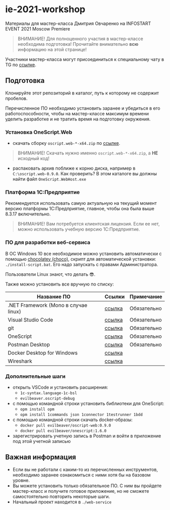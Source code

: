 # ie-2021-workshop

Материалы для мастер-класса Дмитрия Овчаренко на INFOSTART EVENT 2021 Moscow Premiere

> ВНИМАНИЕ! Для полноценного участия в мастер-классе необходима подготовка! Прочитайте внимательно **всю** информацию на этой странице!

Участники мастер-класса могут присоединиться к специальному чату в TG по [ссылке](https://t.me/joinchat/uAfMQUnZHxNjZDIy).

## Подготовка

Клонируйте этот репозиторий в каталог, путь к которому не содержит пробелов.

Перечисленное ПО необходимо установить заранее и убедиться в его работоспособности, чтобы на мастер-классе максимум времени уделить разработке и не тратить время на подготовку окружения.

### Установка OneScript.Web

- скачать сборку `oscript.web-*-x64.zip` по [ссылке](https://github.com/EvilBeaver/OneScript.Web/releases/v0.9.0).

> ВНИМАНИЕ! Скачать нужно именно `oscript.web-*-x64.zip`, а **НЕ** исходный код!

- распаковать архив поближе к корню диска, например в `C:\oscript.web-0.9.0`. Как проверить? В этом каталоге вы должны найти файл `OneScript.WebHost.exe`

### Платформа 1С:Предприятие

Рекомендуется использовать самую актуальную на текущий момент версию платформы 1С:Предприятие, главное, чтобы она была выше 8.3.17 включительно.

> ВНИМАНИЕ! Вам потребуется клиентская лицензия. Если ее нет, можно использовать учебную версию 1С:Предприятие.

### ПО для разработки веб-сервиса

В ОС Windows 10 все необходимое можно установить автоматически с помощью [chocolatey (choco)](https://chocolatey.org/install), скрипт для автоматической установки: `./install-script.bat`. Его надо запускать с правами Администратора.

Пользователи Linux знают, что делать 😎.

Также можно установить все вручную по списку:

| Название ПО | Ссылки | Примечание |
|---|---|---|
| .NET Framework (Mono в случае linux) | [ссылка](https://dotnet.microsoft.com/download/dotnet-framework) | Обязательно |
| Visual Studio Code | [ссылка](https://code.visualstudio.com/download) | Обязательно |
| git | [ссылка](https://git-scm.com/download/win) | Обязательно |
| OneScript | [ссылка](https://oscript.io/downloads) | Обязательно |
| Postman Desktop | [ссылка](https://www.postman.com/downloads) | Обязательно |
| Docker Desktop for Windows | [ссылка](https://hub.docker.com/editions/community/docker-ce-desktop-windows) |   |
| Wireshark | [ссылка](https://www.wireshark.org/download.html) |   |

### Дополнительные шаги

- открыть VSCode и установить расширения:
  - `1c-syntax.language-1c-bsl`
  - `evilbeaver.oscript-debug`
- с помощью командной строки установить библиотеки для OneScript:
  - `opm install opm`
  - `opm install 1commands json 1connector 1testrunner 1bdd`
- с помощью командной строки скачать docker-образы:
  - `docker pull evilbeaver/oscript-web:0.9.0`
  - `docker pull evilbeaver/onescript:1.6.0`
- зарегистрировать учетную запись в Postman и войти в приложение под этой учетной записью

## Важная информация

- Если вы не работали с каким-то из перечисленных инструментов, необходимо заранее ознакомиться с ними хотя бы на базовом уровне.
- Вы можете установить только обязательное ПО. С ним вы пройдете мастер-класс и получите готовое приложение, но не сможете самостоятельно повторить некоторые шаги.
- Начальный проект находится в `./web-service`
